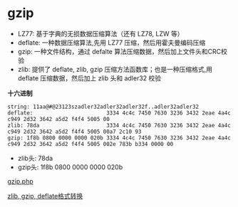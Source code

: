 # gzip

- LZ77: 基于字典的无损数据压缩算法（还有 LZ78, LZW 等）
- deflate: 一种数据压缩算法,先用 LZ77 压缩，然后用霍夫曼编码压缩
- gzip: 一种文件结构，通过 defalte 算法压缩数据，然后加上文件头和CRC校验
- zlib: 提供了 deflate, zlib, gzip 压缩方法函数库；也是一种压缩格式,用 deflate 压缩数据，然后加上 zlib 头和 adler32 校验

**十六进制**

```
string: 11aa@#@23123szadler32adler32adler32f..adler32adler32
deflate:                       3334 4c4c 7450 7630 3236 3432 2eae 4a4c c949 2d32 3642 a5d2 f4f4 5005 00
zlib: 78da                     3334 4c4c 7450 7630 3236 3432 2eae 4a4c c949 2d32 3642 a5d2 f4f4 5005 00a7 2c10 93
gzip: 1f8b 0800 0000 0000 020b 3334 4c4c 7450 7630 3236 3432 2eae 4a4c c949 2d32 3642 a5d2 f4f4 5005 002e 783b b334 0000 00
```

- zlib头: 78da
- gzip头: 1f8b 0800 0000 0000 020b

[gzip.php](gzip.php)

[zlib, gzip, deflate格式转换](http://www.cnblogs.com/wc1217/archive/2013/03/09/2951657.html)